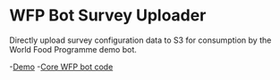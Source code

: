 # WFP Bot Survey Uploader

Directly upload survey configuration data to S3 for consumption by the World Food Programme demo bot.

-[Demo](https://wfp-bot.herokuapp.com/)
-[Core WFP bot code](https://github.com/instedd/mvam-chatbot)
